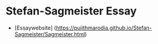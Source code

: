 Stefan-Sagmeister Essay
=======================
- [Essaywebsite] (https://pujithmarodia.github.io/Stefan-Sagmeister/Sagmeister.html)
